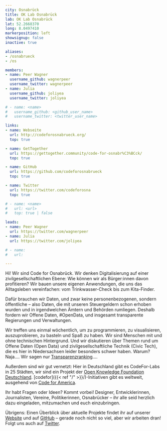 ```yaml
---
city: Osnabrück
title: OK Lab Osnabrück
lab: OK Lab Osnabrück
lat: 52.2668370
long: 8.0497410
markerposition: left
showsignup: false
inactive: true

aliases:
- /osnabrueck
- /os

members:
- name: Peer Wagner
  username_github: wagnerpeer
  username_twitter: wagnerpeer
- name: Julia
  username_github: joliyea
  username_twitter: joliyea

# - name: <name>
#   username_github: <github_user_name>
#   username_twitter: <twitter_user_name>

links:
- name: Webseite
  url: http://codeforosnabrueck.org/
  top: true

- name: GetTogether
  url: https://gettogether.community/code-for-osnabr%C3%BCck/
  top: true

- name: GitHub
  url: https://github.com/codeforosnabrueck
  top: true

- name: Twitter
  url: https://twitter.com/codeforosna
  top: true

# - name: <name>
#   url: <url>
#   top: true | false

leads:
- name: Peer Wagner
  url: https://twitter.com/wagnerpeer
- name: Julia
  url: https://twitter.com/joliyea

# - name:
#   url:

---
```


Hi! Wir sind Code for Osnabrück. Wir denken Digitalisierung auf einer zivilgesellschaftlichen Ebene: Wie können wir als Bürger:innen davon profitieren? Wir bauen unsere eigenen Anwendungen, die uns das Alltagsleben vereinfachen: vom Trinkwasser-Check bis zum Kita-Finder.

Dafür brauchen wir Daten, und zwar keine personenbezogenen, sondern öffentliche – also Daten, die mit unseren Steuergeldern schon erhoben wurden und in irgendwelchen Ämtern und Behörden rumliegen. Deshalb fordern wir Offene Daten, #OpenData, und insgesamt transparente Regierungen und Verwaltungen.

Wir treffen uns einmal wöchentlich, um zu programmieren, zu visualisieren, auszuprobieren, zu basteln und Spaß zu haben. Wir sind Menschen mit und ohne technischen Hintergrund. Und wir diskutieren über Themen rund um Offene Daten (Open Data) und zivilgesellschaftliche Technik (Civic Tech), die es hier in Niedersachsen leider besonders schwer haben. Warum? Naja.... Wir sagen nur [Transparenzranking](https://transparenzranking.de/laender/niedersachsen/)....

Außerdem sind wir gut vernetzt: Hier in Deutschland gibt es CodeFor-Labs in 25 Städten, wir sind ein Projekt der [Open Knowledge Foundation Deutschland](http://www.okfn.de). [codefor]({{< ref "/" >}}/)-Initiativen gibt es weltweit, ausgehend von [Code for America](https://www.codeforamerica.org/).

Ihr habt Fragen oder Ideen? Kommt vorbei! Designer, Entwicklerinnen, Journalisten, Vereine, Politikerinnen, Osnabrücker – ihr alle seid herzlich dazu eingeladen, mitzumachen und euch einzubringen.

Übrigens: Einen Überblick über aktuelle Projekte findet ihr auf unserer [Website](http://codeforosnabrueck.org/) und auf [GitHub](https://github.com/codeforosnabrueck) – gerade noch nicht so viel, aber wir arbeiten dran! Folgt uns auch auf [Twitter](http://twitter.com/codeforosna).

